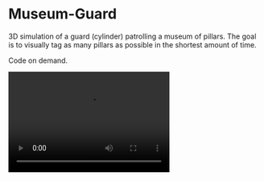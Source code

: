 # Museum-Guard
3D simulation of a guard (cylinder) patrolling a museum of pillars. The goal is to visually tag as many pillars as possible in the shortest amount of time.

Code on demand.

<video src="https://www.youtube.com/embed/kVEFiSbi58c" width="320" height="200" controls preload></video>
